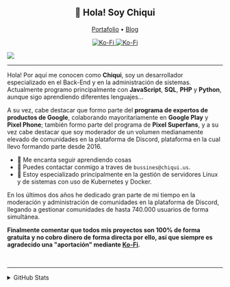 
<h2 align="center">👋 Hola! Soy Chiqui</h2>
<p align="center">
  <a href="http://chiqui.us">Portafolio</a> •
  <a href="http://blog.chiquii.us">Blog</a>
</p>

<p align="center">
<a href="">
   <img src="https://komarev.com/ghpvc/?username=chiquidev&color=596AEA" alt="Ko-Fi" />
</a>
<a href="">
   <img src="https://img.shields.io/badge/-Support%20me-596AEA" alt="Ko-Fi" />
</a>
</p>


![](https://hit.yhype.me/github/profile?user_id=38810865)

---
Hola! Por aquí me conocen como **Chiqui**, soy un desarrollador especializado en el Back-End y en la administración de sistemas.  Actualmente programo principalmente con **JavaScript**, **SQL**, **PHP** y **Python**, aunque sigo aprendiendo diferentes lenguajes...

A su vez, cabe destacar que formo parte del **programa de expertos de productos de Google**, colaborando mayoritariamente en **Google Play** y **Pixel Phone**; también formo parte del programa de **Pixel Superfans**, y a su vez cabe destacar que soy moderador de un volumen medianamente elevado de comunidades en la plataforma de Discord, plataforma en la cual llevo formando parte desde 2016.

- 🌴 Me encanta seguir aprendiendo cosas
- 🌿 Puedes contactar conmigo a traves de `bussines@chiqui.us`.
- 🔌 Estoy especializado principalmente en la gestión de servidores Linux y de sistemas con uso de Kubernetes y Docker.

En los últimos dos años he dedicado gran parte de mi tiempo en la moderación y administración de comunidades en la plataforma de Discord, llegando a gestionar comunidades de hasta 740.000 usuarios de forma simultánea.

**Finalmente comentar que todos mis proyectos son 100% de forma gratuita y no cobro dinero de forma directa por ello, así que siempre es agradecido una "aportación" mediante [Ko-Fi](https://ko-fi.com/chiquidev).**

<br>

---
<details>
<summary>GitHub Stats</summary>
<br>
 
![Metrics](https://metrics.lecoq.io/chiquidev?template=classic&base.repositories=0&base.metadata=0&languages=1&languages.colors=github&languages.threshold=0%25&config.timezone=Europe%2FMadrid&config.animated=true)
